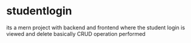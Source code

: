 # studentlogin
its a mern project with backend and frontend where the student login is viewed and delete basically CRUD operation performed 
